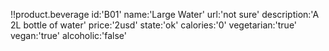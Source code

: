 <!--
# Beverages List

## Parameters
- id
- name
- url
- description
- price
- state : [ok, planned, unavailable, endoflife, error]
- calories      
- vegetarian  
- vegan  
- allergens
- alcoholic
-->

!!product.beverage 
 id:'B01'
 name:'Large Water'
 url:'not sure'
 description:'A 2L bottle of water'
 price:'2usd'
 state:'ok'
 calories:'0'
 vegetarian:'true'
 vegan:'true'
 alcoholic:'false'
